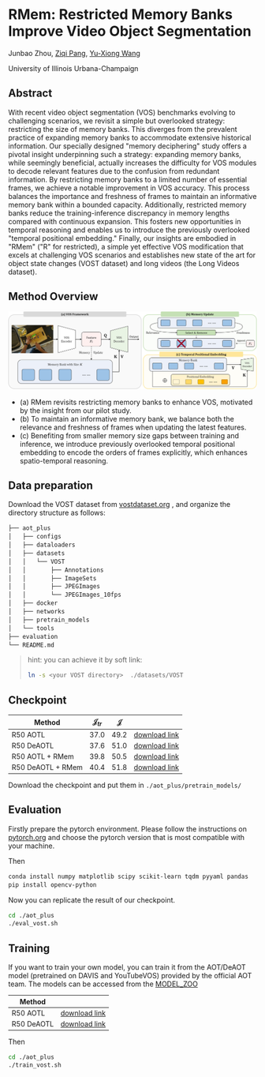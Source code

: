 # RMem: Restricted Memory Banks Improve Video Object Segmentation

Junbao Zhou, [Ziqi Pang](https://ziqipang.github.io/), [Yu-Xiong Wang](https://yxw.web.illinois.edu/)

University of Illinois Urbana-Champaign

## Abstract

With recent video object segmentation (VOS) benchmarks evolving to challenging scenarios, we revisit a simple but overlooked strategy: restricting the size of memory banks. This diverges from the prevalent practice of expanding memory banks to accommodate extensive historical information. Our specially designed "memory deciphering" study offers a pivotal insight underpinning such a strategy: expanding memory banks, while seemingly beneficial, actually increases the difficulty for VOS modules to decode relevant features due to the confusion from redundant information. By restricting memory banks to a limited number of essential frames, we achieve a notable improvement in VOS accuracy. This process balances the importance and freshness of frames to maintain an informative memory bank within a bounded capacity. Additionally, restricted memory banks reduce the training-inference discrepancy in memory lengths compared with continuous expansion. This fosters new opportunities in temporal reasoning and enables us to introduce the previously overlooked "temporal positional embedding." Finally, our insights are embodied in "RMem" ("R" for restricted), a simple yet effective VOS modification that excels at challenging VOS scenarios and establishes new state of the art for object state changes (VOST dataset) and long videos (the Long Videos dataset).

## Method Overview

![method](figures/method2.jpg)

- (a) RMem revisits restricting memory banks to enhance VOS, motivated by the insight from our pilot study.
- (b) To maintain an informative memory bank, we balance both the relevance and freshness of frames when updating the latest features.
- (c) Benefiting from smaller memory size gaps between training and inference, we introduce previously overlooked temporal positional embedding to encode the orders of frames explicitly, which enhances spatio-temporal reasoning. 

## Data preparation

Download the VOST dataset from [vostdataset.org](https://www.vostdataset.org/) , and organize the directory structure as follows:

```bash
├── aot_plus
│   ├── configs
│   ├── dataloaders
│   ├── datasets
│   │   └── VOST
│   │       ├── Annotations
│   │       ├── ImageSets
│   │       ├── JPEGImages
│   │       └── JPEGImages_10fps
│   ├── docker
│   ├── networks
│   ├── pretrain_models
│   └── tools
├── evaluation
└── README.md
```

> hint: you can achieve it by soft link:
> ```bash
> ln -s <your VOST directory>  ./datasets/VOST
> ```

## Checkpoint

| Method            | $\mathcal{J}_{tr}$ | $\mathcal{J}$ |                                  |
| ----------------- | ------------------ | ------------- | -------------------------------- |
| R50 AOTL          | 37.0               | 49.2          | [download link][aot-vanilla-ckpt-link]   |
| R50 DeAOTL        | 37.6               | 51.0          | [download link][deaot-vanilla-ckpt-link] |
| R50 AOTL + RMem   | 39.8               | 50.5          | [download link][aot-ckpt-link]   |
| R50 DeAOTL + RMem | 40.4               | 51.8          | [download link][deaot-ckpt-link] |

Download the checkpoint and put them in `./aot_plus/pretrain_models/`

[aot-ckpt-link]: https://drive.google.com/file/d/1_Wp-zXw2u9zIWRJLYCw-TGaVOKGFaVb_/view?usp=sharing
[deaot-ckpt-link]: https://drive.google.com/file/d/1jMqSOuF5t_W6U7UrKdaX6SH42GSnc78-/view?usp=sharing

[aot-vanilla-ckpt-link]: https://drive.google.com/file/d/1fHS5txnxRwaVCoYWSnIJfUgor8ru07NG/view?usp=sharing
[deaot-vanilla-ckpt-link]: https://drive.google.com/file/d/1edAk8O2PWRS4jpD3m8K_H1kmj89VF-sd/view?usp=sharing

## Evaluation

Firstly prepare the pytorch environment. Please follow the instructions on [pytorch.org](https://pytorch.org/) and choose the pytorch version that is most compatible with your machine.

Then
```bash
conda install numpy matplotlib scipy scikit-learn tqdm pyyaml pandas
pip install opencv-python
```

Now you can replicate the result of our checkpoint.
```bash
cd ./aot_plus
./eval_vost.sh
```

## Training

If you want to train your own model, you can train it from the AOT/DeAOT model (pretrained on DAVIS and YouTubeVOS) provided by the official AOT team. The models can be accessed from the [MODEL_ZOO](https://github.com/yoxu515/aot-benchmark/blob/main/MODEL_ZOO.md)

| Method     |                                 |
| ---------- | ------------------------------- |
| R50 AOTL   | [download link][r50-aot-link]   |
| R50 DeAOTL | [download link][r50-deaot-link] |

Then
```bash
cd ./aot_plus
./train_vost.sh
```

[r50-aot-link]: https://drive.google.com/file/d/1qJDYn3Ibpquu4ffYoQmVjg1YCbr2JQep/view?usp=sharing
[r50-deaot-link]: https://drive.google.com/file/d/1QoChMkTVxdYZ_eBlZhK2acq9KMQZccPJ/view?usp=sharing